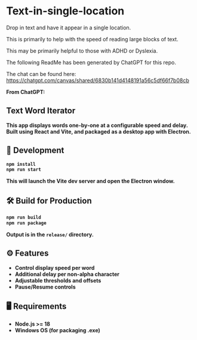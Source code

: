 # Text-in-single-location

Drop in text and have it appear in a single location.

This is primarily to help with the speed of reading large blocks of text.

This may be primarily helpful to those with ADHD or Dyslexia.


The following ReadMe has been generated by ChatGPT for this repo.

The chat can be found here: <https://chatgpt.com/canvas/shared/6830b141d4148191a56c5df66f7b08cb>

<b>From ChatGPT:<b>

## Text Word Iterator

This app displays words one-by-one at a configurable speed and delay. Built using React and Vite, and packaged as a desktop app with Electron.

## 🚀 Development

```bash
npm install
npm run start
```

This will launch the Vite dev server and open the Electron window.

## 🛠 Build for Production

```bash
npm run build
npm run package
```

Output is in the `release/` directory.

## ⚙ Features

- Control display speed per word
- Additional delay per non-alpha character
- Adjustable thresholds and offsets
- Pause/Resume controls

## 🖥 Requirements

- Node.js >= 18
- Windows OS (for packaging .exe)

